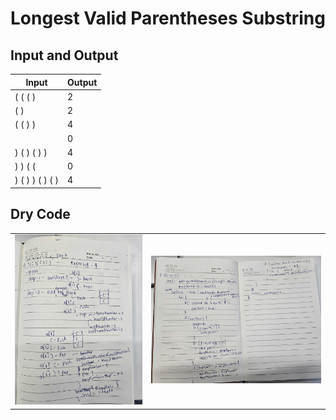 # Longest Valid Parentheses Substring

## Input and Output
| Input           | Output |
|-----------------|--------|
| ( ( ( )         | 2      |
| ( )             | 2      |
| ( ( ) )         | 4      |
|                 | 0      |
| ) ( ) ( ) )     | 4      |
| ) ) ( (         | 0      |
| ) ( ) ) ( ) ( ) | 4      |

## Dry Code

|                                                                                            |  |
|--------------------------------------------------------------------------------------------| ------ |
| ![img_1.png](src/main/java/org/example/dayTwo/LongestValidParenthesesSubstring/img_01.jpg) | ![img_1.png](src/main/java/org/example/dayTwo/LongestValidParenthesesSubstring/img_02.jpg)    |